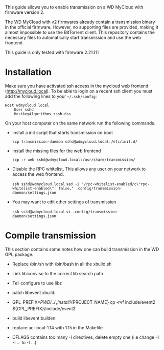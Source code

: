 This guide allows you to enable transmission on a WD MyCloud with firmware version 2.

The WD MyCloud with v2 firmwares already contain a transmission binary in the official
firmware. However, no supporting files are provided, making it almost impossible to 
use the BitTorrent client. This repository contains the necessary files to automatically
start transmission and use the web frontend.

This guide is only tested with firmware 2.21.111

Installation
============
Make sure you have activated ssh access in the mycloud web frontend (http://mycloud.local).
To be able to login on a recent ssh client you must add the following lines to your 
`~/.ssh/config`:

    Host wdmycloud.local
        User sshd
        HostkeyAlgorithms +ssh-dss

On your host computer on the same network run the following commands. 

* Install a init script that starts transmission on boot

    `scp transmission-daemon sshd@wdmycloud.local:/etc/init.d/`

* Install the missing files for the web frontend

    `scp -r web sshd@wdmycloud.local:/usr/share/transmission/`

* Disable the RPC whitelist. This allows any user on your network to access the web frontend.

    `ssh sshd@wdmycloud.local`
    `sed -i "/rpc-whitelist-enabled/c\"rpc-whitelist-enabled\": false," .config/transmission-daemon/settings.json`
 
* You may want to edit other settings of transmission

    `ssh sshd@wdmycloud.local`
    `vi .config/transmission-daemon/settings.json`


Compile transmission
====================
This section contains some notes how one can build transmission in the WD GPL package.
* Replace /bin/sh with /bin/bash in all the xbuild.sh
* Link libiconv.so to the correct lib search path
* Tell configure to use libz

* patch libevent xbuild:
* GPL\_PREFIX=$PWD/../_xinstall/${PROJECT_NAME} cp -rvf include/event2 ${GPL\_PREFIX}/include/event2
* build libevent builden

* replace ac-local-1.14 with 1.15 in the Makefile
* CFLAGS contains too many -I directives, delete empty one (i.e change -I -I ... to -I ...) 


